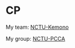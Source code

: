 # CP

My team:  [NCTU-Kemono](https://github.com/NCTU-Kemono)

My group: [NCTU-PCCA](https://github.com/NCTU-PCCA)

